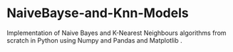 # NaiveBayse-and-Knn-Models
Implementation of  Naive Bayes and K-Nearest Neighbours algorithms from scratch in Python using Numpy and Pandas and Matplotlib .
